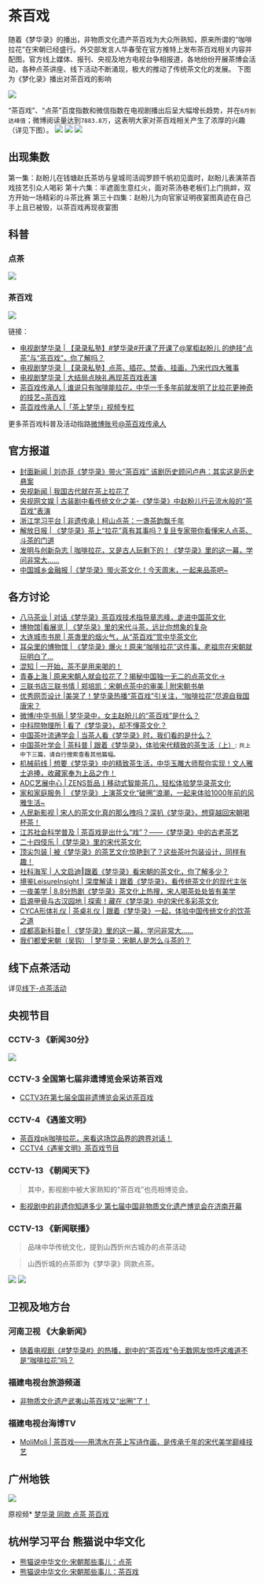 # 茶百戏


随着《梦华录》的播出，非物质文化遗产茶百戏为大众所熟知，原来所谓的“咖啡拉花”在宋朝已经盛行。外交部发言人华春莹在官方推特上发布茶百戏相关内容并配图，官方线上媒体、报刊、央视及地方电视台争相报道，各地纷纷开展茶博会活动，各种点茶讲座、线下活动不断涌现，极大的推动了传统茶文化的发展。
下图为《梦化录》播出对茶百戏的影响

![](/image/discuss/cha/whtd.jpg)

“茶百戏”、“点茶”百度指数和微信指数在电视剧播出后呈大幅增长趋势，并在`6月到达峰值`；微博阅读量达到`7883.8万`，这表明大家对茶百戏相关产生了浓厚的兴趣（详见下图）。
![](/image/discuss/cha/bdzs.jpg)
![](/image/discuss/cha/wxzs.jpg)
![](/image/discuss/cha/wbydl.png)


## 出现集数


第一集：赵盼儿在钱塘赵氏茶坊与皇城司活阎罗顾千帆初见面时，赵盼儿表演茶百戏技艺引众人喝彩
第十六集：半遮面生意红火，面对茶汤巷老板们上门挑衅，双方开始一场精彩的斗茶比赛
第三十四集：赵盼儿为向官家证明夜宴图真迹在自己手上且已被毁，以茶百戏再现夜宴图


## 科普


### 点茶

![](/image/discuss/cha/dckp.jpg)

### 茶百戏

![](/image/discuss/cha/cbxkp.jpg)

链接：
* [电视剧梦华录 | 【录录私塾】#梦华录#开课了开课了@掌柜赵盼儿 的绝技“点茶”与“茶百戏”，你了解吗？](https://weibo.com/7567113371/LwsUXgNN6)
* [电视剧梦华录 | 【录录私塾】点茶、插花、焚香、挂画，乃宋代四大雅事](https://weibo.com/7567113371/LxGJintWw)
* [电视剧梦华录 | 大结局点映礼再现茶百戏表演](https://weibo.com/7567113371/Lzvsne03a)
* [茶百戏传承人 | 谁说只有咖啡能拉花，中华一千多年前就发明了比拉花更神奇的技艺~茶百戏](https://weibo.com/1737781785/LvQkbd9L6)
* [茶百戏传承人 |「茶上梦华」视频专栏](https://m.weibo.cn/1737781785/4778761512554882)

 更多茶百戏科普及活动指路[微博账号@茶百戏传承人](https://weibo.com/u/1737781785)


## 官方报道


* [封面新闻 | 刘亦菲《梦华录》带火“茶百戏” 该剧历史顾问卢冉：其实这是历史悬案 ](https://feeds-drcn.cloud.huawei.com.cn/landingpage/latest?docid=1051019f419f2d9681f463e9fb286d6fee0ee6d&to_app=hwbrowser&dy_scenario=recomm&tn=127790cfcfd7a2c04f6e8befd00925728ef1b8ca17245685db2560dd92129600&share_to=weixin&channel=HW_ENTERTAINMENT&ctype=news&appid=hwbrowser&cpid=666&r=CN)
* [央视新闻 | 我国古代就在茶上拉花了](https://weibo.com/2656274875/Lxy6YrMzW)
* [央视网文娱 | 古装剧中看传统文化之美-《梦华录》中赵盼儿行云流水般的“茶百戏”表演](https://weibo.com/7735105675/M2wfSrHOz)
* [浙江学习平台 | 非遗传承丨柯山点茶：一盏茶韵飘千年](https://article.xuexi.cn/articles/index.html?art_id=7184035392109826903&cdn=https%3A%2F%2Fregion-zhejiang-resource&item_id=7184035392109826903&study_style_id=feeds_opaque&t=1657875394831&showmenu=false&ref_read_id=ac9f6ee4-7fc5-4c1e-8f08-01854f5ad312_1657897955159&pid=&ptype=-1&source=share&share_to=copylink)
* [解放日报 | 《梦华录》茶上“拉花”真有其事吗？复旦专家带你看懂宋人点茶、斗茶的门道](https://web.shobserver.com/staticsg/wap/newsDetail?_channel=appshare&id=498134)
* [发明与创新杂志 | 咖啡拉花，又是古人玩剩下的！《梦华录》里的这一幕，学问非常大……](https://article.xuexi.cn/articles/index.html?art_id=6250719247354003732&item_id=6250719247354003732&study_style_id=feeds_opaque&t=1655197276456&showmenu=false&ref_read_id=01c51eed-2106-4d6f-924d-d82b53da9411_1655364831505&pid=&ptype=-1&source=share&share_to=copylink)
*  [中国城乡金融报 |《梦华录》带火茶文化！今天周末，一起来品茶吧~ ](https://mp.weixin.qq.com/s/VqxyrJSZ-rueqZwbp19rww)


## 各方讨论

* [八马茶业 | 对话《梦华录》茶百戏技术指导章志峰，走进中国茶文化](https://mp.weixin.qq.com/s/_ZGUzYUbBR6OvvpLnFJMNQ)
* [博物馆|看展览 | 《梦华录》里的宋代斗茶，远比你想象的复杂](https://mp.weixin.qq.com/s/WSPApuWh_MO5sBRkpzbISA)
* [大连城市书房 | 茶盏里的烟火气，从“茶百戏”赏中华茶文化](https://mp.weixin.qq.com/s/U2JhwYavZStFCZsFRlAjUA)
* [耳朵里的博物馆 | 《梦华录》爆火！原来“咖啡拉花”这件事，老祖宗在宋朝就玩明白了…](https://mp.weixin.qq.com/s/4VTtqe9Kbb3YJeQYUi01rw)
* [混知 | 一开始，茶不是用来喝的！](https://mp.weixin.qq.com/s/knnp3IgAdKZnHncLPtbHhw)
* [青春上海 | 原来宋朝人就会拉花了？揭秘中国独一无二的点茶文化→](https://mp.weixin.qq.com/s/8_JHWRF6RaNnMIjMw2kKDQ)
* [三联书店三联书情 | 郑培凯：宋朝点茶中的审美 | 附宋朝书单](https://mp.weixin.qq.com/s/8_JHWRF6RaNnMIjMw2kKDQ)
* [优秀网页设计 |美哭了！梦华录热播“茶百戏”引关注，“咖啡拉花”尽源自我国唐宋？ ](https://mp.weixin.qq.com/s/owlrnR98FBrYH2MJF9cB-g)
* [微博/中华书局 | 梦华录中，女主赵盼儿的“茶百戏”是什么？](https://m.weibo.cn/1641568962/4778814380706770)
* [中科院物理所 | 看了《梦华录》，却不懂茶文化？](https://mp.weixin.qq.com/s/NKnWgPha_pfzY5I4dv0nhw)
* [中国茶叶流通学会 | 当茶人看《梦华录》时，我们看的是什么？](https://mp.weixin.qq.com/s/JVKd_3wEjZXc5QvxLkXtEQ)
* [中国茶叶学会 | 茶科普 | 跟着《梦华录》，体验宋代精致的茶生活（上）](https://mp.weixin.qq.com/s/FkvuYcVS074y4TkKNChNOA): `共上中下三篇，请自行搜索查看其他篇幅。`
* [机械前线 | 想要《梦华录》中的精致茶生活，中华玉雕大师帮你实现！文人雅士追捧，收藏家奉为上品之作！](https://mp.weixin.qq.com/s/844Oi3jW1vIG80lXVh7fLg)
* [ADC艺展中心 | ZENS哲品丨移动式智能茶几，轻松体验梦华录茶文化](https://mp.weixin.qq.com/s/aYgy-Wq53zQVTxFdQR0rKQ)
* [家和家庭服务 | 《梦华录》上演茶文化“破圈”浪潮，一起来体验1000年前的风雅生活~](https://mp.weixin.qq.com/s/kZrptOSOFIvQRIklRgR8BA)
* [人民新影视 | 宋人的茶文化真的那么拽吗？深扒《梦华录》，想穿越回宋朝喝杯茶！](https://mp.weixin.qq.com/s/U_n-5I5mm4t3hdr6QPEeIw)
* [江苏社会科学普及 | 茶百戏是出什么“戏”？——《梦华录》中的古老茶艺](https://mp.weixin.qq.com/s/FkBZ6eBxcwjUnGrbHttbZg)
* [二十四伎乐 |《梦华录》里的宋代茶文化](https://mp.weixin.qq.com/s/1QTUtq63fzYJXG1-5IBNMg)
* [顶尖包装 | 被《梦华录》的茶艺文化惊艳到了？这些茶叶包装设计，同样有趣！](https://mp.weixin.qq.com/s/uV2QxmuXZ9TxZjPA2PtVfQ)
* [社科海军 | 人文启迪‖跟着《梦华录》看宋朝的茶文化，你了解多少？](https://mp.weixin.qq.com/s/hNi0_U7upz74jYrTekJYqA)
* [ 境鉴LeisureInsight | 深度解读丨跟着《梦华录》，看传统茶文化的现代主张](https://mp.weixin.qq.com/s/KcajgnNF1ZgsNeexijvx8A)
* [一夜美学 | 8.8分热剧《梦华录》茶文化上热搜，宋人喝茶处处皆有美学](https://mp.weixin.qq.com/s/Zhlj1Pqk5xH-6Q2hwigyAA)
* [启源甲骨与古汉园地 | 探索！藏在《梦华录》中的宋代多彩茶文化](https://mp.weixin.qq.com/s/nio6JE_41V3KqwQP7regIw)
* [CYCA形体礼仪 | 茶桌礼仪 | 跟着《梦华录》一起，体验中国传统文化的饮茶之道](https://mp.weixin.qq.com/s/A3BEG8gUYTdVbCDx6TJTpg)
* [成都高新科普e | 《梦华录》里的这一幕，学问非常大……](https://mp.weixin.qq.com/s/uChQMfNonysZ93socZ2NlQ)
* [我们都爱宋朝（吴钩） | 梦华录：宋朝人是怎么斗茶的？](https://mp.weixin.qq.com/s/6H96CbOkwQE1P4AXA-qKpA)


## 线下点茶活动 


详见[线下-点茶活动](https://mhlyf.cc/xianxia/diancha.html)


## 央视节目


### CCTV-3 《新闻30分》

![](/image/discuss/cha/cw30f.webp)

### CCTV-3 全国第七届非遗博览会采访茶百戏

* [CCTV3在第七届全国非遗博览会采访茶百戏](http://xhslink.com/j4muGj)

### CCTV-4 《遇鉴文明》

* [茶百戏pk咖啡拉花，来看这场饮品界的跨界对话！](https://m.weibo.cn/status/4814726381444840?sourceType=weixin&from=10C9595060&wm=9006_2001&featurecode=newtitle)
* [CCTV4《遇鉴文明》茶百戏节目](http://xhslink.com/aB8Pfk)

### CCTV-13 《朝闻天下》

> 其中，影视剧中被大家熟知的“茶百戏”也亮相博览会。

* [影视剧中的非遗你知道多少 第七届中国非物质文化遗产博览会在济南开幕](https://weibo.com/2030112487/M2PGB4O5v)

### CCTV-13 《新闻联播》

> 品味中华传统文化，提到山西忻州古城办的点茶活动

> 山西忻城的点茶即为《梦华录》同款点茶。

![](/image/discuss/cha/xwlb1.png)
![](/image/discuss/cha/xwlb2.jpg)


## 卫视及地方台


### 河南卫视 《大象新闻》

* [随着电视剧《#梦华录#》的热播，剧中的“茶百戏”令无数网友惊呼这难道不是“咖啡拉花”吗？](https://weibo.com/1834783273/LxEUpiJlk)

### 福建电视台旅游频道 

* [非物质文化遗产武夷山茶百戏又“出圈”了！](https://weibo.com/6407049357/LwTGfu2kk?refer_flag=1001030103_)

### 福建电视台海博TV

* [MoliMoli | 茶百戏——用清水在茶上写诗作画，是传承千年的宋代美学巅峰技艺](https://article.xuexi.cn/articles/index.html?art_id=7786490390745122993&cdn=https%3A%2F%2Fregion-fujian-resource&item_id=7786490390745122993&study_style_id=video_default&t=1657851317641&showmenu=false&ref_read_id=cc9a2ff7-fb8d-4175-bd26-621b6c156d1b_1657897679466&pid=&ptype=-1&source=share&share_to=copylink)


## 广州地铁

![](/image/discuss/cha/gzdt.jpg)

原视频* [梦华录 同款 点茶 茶百戏](https://www.bilibili.com/video/BV1RB4y1p7de)

## 杭州学习平台 熊猫说中华文化

* [熊猫说中华文化·宋朝那些事儿：点茶](https://article.xuexi.cn/articles/index.html?art_id=17848741370202236886&item_id=17848741370202236886&study_style_id=video_default&t=1666253985855&showmenu=false&ref_read_id=84a9c4bd-835a-465a-8f44-0595f258b989_1666454239196&pid=&ptype=-1&source=share&share_to=copylink)
* [熊猫说中华文化·宋朝那些事儿：茶百戏](https://article.xuexi.cn/articles/index.html?art_id=4679191473057566941&item_id=4679191473057566941&study_style_id=video_default&t=1661930075621&showmenu=false&ref_read_id=84a9c4bd-835a-465a-8f44-0595f258b989_1666454239196&pid=&ptype=-1&source=share&share_to=copylink)
